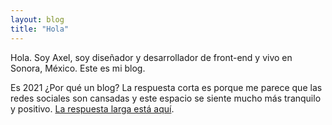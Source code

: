 ```yaml
---
layout: blog
title: "Hola"
---
```


Hola. Soy Axel, soy diseñador y desarrollador de front-end y vivo en Sonora, México. Este es mi blog.

Es 2021 ¿Por qué un blog? La respuesta corta es porque me parece que las redes sociales son cansadas y este espacio se siente mucho más tranquilo y positivo. [La respuesta larga está aquí](/2021/02/por-que-un-blog).
